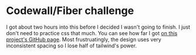 # Codewall/Fiber challenge

I got about two hours into this before I decided I wasn't going to finish. I just don't need to practice css that much. You can see how far I got [on this project's GitHub page](https://chriscauley.github.io/codewall-fiber/). Most frustruatingly, the design uses very inconsistent spacing so I lose half of tailwind's power.
